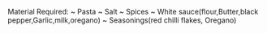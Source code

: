 Material Required:
                  ~ Pasta
                  ~ Salt
                  ~ Spices
                  ~ White sauce(flour,Butter,black pepper,Garlic,milk,oregano)
                  ~ Seasonings(red chilli flakes, Oregano)
                  